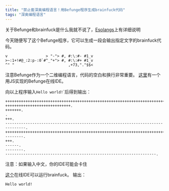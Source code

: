 ```yaml
---
title: "禁止套深奥编程语言！用Befunge程序生成brainfuck代码"
tags: "深奥编程语言"
---
```


关于Befunge和brainfuck是什么我就不说了，[Esolangs](https://esolangs.org)上有详细说明

今天随便写了这个Befunge程序，它可以生成一段会输出指定文字的brainfuck代码。
```befunge-93
v                 > "-"> #, #:\:#- #1_v
>~:1+!#@_:2:p-:0`#^_"+"> #, #:\:#+ #1_v
^" "                        ,+73,"."$$<
```

注意Befunge作为一个二维编程语言，代码的空白和换行非常重要。
[这里](http://quirkster.com/iano/js/befunge.html)有一个用JS实现的Befunge在线IDE。

向以上程序输入`Hello world!`</code>`后得到输出：
```brainfuck
++++++++++++++++++++++++++++++++++++++++++++++++++++++++++++++++++++++++.
+++++++++++++++++++++++++++++.
+++++++.
.
+++.
-------------------------------------------------------------------------------.
+++++++++++++++++++++++++++++++++++++++++++++++++++++++++++++++++++++++++++++++++++++++.
--------.
+++.
------.
--------.
-------------------------------------------------------------------.
```

注意：如果输入中文，你的IDE可能会卡住

[这个](https://infinitedonuts.github.io/esolang-playground)在线IDE可以运行brainfuck。
输出：

```
Hello world!
```
